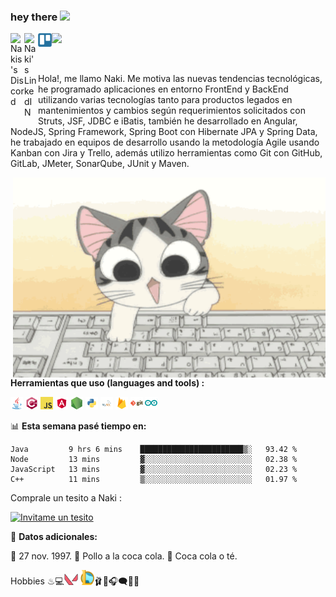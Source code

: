 ### hey there <img src="https://media.giphy.com/media/xUOwGiewfQAm3tcIA8/giphy.gif" width="20px">

<a href="https://discord.gg/2hgutPrw">
  <img align="left" alt="Nakis's Discord" width="22px" src="https://raw.githubusercontent.com/peterthehan/peterthehan/master/assets/discord.svg" />
</a>

<a href="https://linkedin.com/in/naki-jannet-dejo-vicente">
  <img align="left" alt="Naki's LinkedIN" width="22px" src="https://raw.githubusercontent.com/peterthehan/peterthehan/master/assets/linkedin.svg" />
</a>

<a href="https://trello.com/b/LMMpaIA1/naki-dejo-vicente">
  <img align="left" alt="Naki's Trello" width="22px" src="https://raw.githubusercontent.com/devicons/devicon/9f4f5cdb393299a81125eb5127929ea7bfe42889/icons/trello/trello-plain.svg" />
</a>

![](https://visitor-badge.glitch.me/badge?page_id=nakiviar.nakiviar)

<br />


Hola!, me llamo Naki. Me motiva las
nuevas tendencias tecnológicas, he programado aplicaciones en entorno FrontEnd y
BackEnd utilizando varias tecnologías tanto para productos legados en mantenimientos y
cambios según requerimientos solicitados con Struts, JSF, JDBC e iBatis, también he
desarrollado en Angular, NodeJS, Spring Framework, Spring Boot con Hibernate JPA y Spring
Data, he trabajado en equipos de desarrollo usando la metodología Agile usando Kanban
con Jira y Trello, además utilizo herramientas como Git con GitHub, GitLab, JMeter,
SonarQube, JUnit y Maven.


  <img align="right" alt="GIF" src="https://github.com/nakiviar/nakiviar/blob/master/code.gif?raw=true" width="500" height="320" />


**Herramientas que uso (languages and tools) :**

<code><img height="20" src="https://raw.githubusercontent.com/devicons/devicon/9f4f5cdb393299a81125eb5127929ea7bfe42889/icons/java/java-original.svg"></code>
<code><img height="20" src="https://raw.githubusercontent.com/devicons/devicon/9f4f5cdb393299a81125eb5127929ea7bfe42889/icons/cplusplus/cplusplus-original.svg"></code>
<code><img height="20" src="https://raw.githubusercontent.com/github/explore/80688e429a7d4ef2fca1e82350fe8e3517d3494d/topics/javascript/javascript.png"></code>
<code><img height="20" src="https://raw.githubusercontent.com/github/explore/80688e429a7d4ef2fca1e82350fe8e3517d3494d/topics/angular/angular.png"></code>
<code><img height="20" src="https://raw.githubusercontent.com/github/explore/80688e429a7d4ef2fca1e82350fe8e3517d3494d/topics/nodejs/nodejs.png"></code>
<code><img height="20" src="https://raw.githubusercontent.com/github/explore/80688e429a7d4ef2fca1e82350fe8e3517d3494d/topics/python/python.png"></code>
<code><img height="20" src="https://raw.githubusercontent.com/github/explore/80688e429a7d4ef2fca1e82350fe8e3517d3494d/topics/mysql/mysql.png"></code>
<code><img height="20" src="https://raw.githubusercontent.com/github/explore/80688e429a7d4ef2fca1e82350fe8e3517d3494d/topics/firebase/firebase.png"></code>
<code><img height="20" src="https://raw.githubusercontent.com/github/explore/80688e429a7d4ef2fca1e82350fe8e3517d3494d/topics/git/git.png"></code>
<code><img height="20" src="https://raw.githubusercontent.com/devicons/devicon/9f4f5cdb393299a81125eb5127929ea7bfe42889/icons/arduino/arduino-original.svg"></code>

📊 **Esta semana pasé tiempo en:**
<!--START_SECTION:waka-->
```text
Java         9 hrs 6 mins    ███████████████████████▒░   93.42 %
Node         13 mins         ▓░░░░░░░░░░░░░░░░░░░░░░░░   02.38 %
JavaScript   13 mins         ▓░░░░░░░░░░░░░░░░░░░░░░░░   02.23 %
C++          11 mins         ▒░░░░░░░░░░░░░░░░░░░░░░░░   01.97 %
```
<!--END_SECTION:waka-->

Comprale un tesito a Naki :

<a href="https://www.buymeacoffee.com/nakiviar" target="_blank"><img src="https://cdn.buymeacoffee.com/buttons/v2/default-red.png" alt="Invitame un tesito" width="150" ></a>

🚧 **Datos adicionales:**
<!-- TODO-IST:END -->
🍰  27 nov. 1997.
🍛  Pollo a la coca cola.
🥤  Coca cola o té.

Hobbies ♨💻<img  alt="icono-val" src="https://github.com/nakiviar/nakiviar/blob/master/icono-valorant.png?raw=true" width="22px"/>
  <img  alt="icono-lol" src="https://github.com/nakiviar/nakiviar/blob/master/icono-league-of-legends.png?raw=true" width="22px"/>🩰🔮🎧🗨🏃‍♀️
  
  
